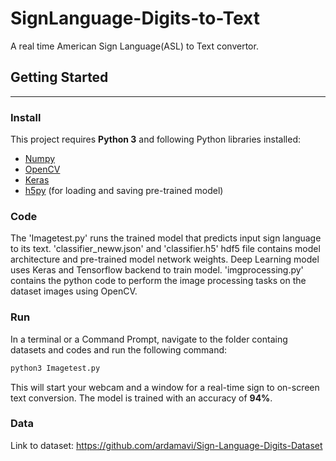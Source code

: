# SignLanguage-Digits-to-Text

A real time American Sign Language(ASL) to Text convertor.

## Getting Started
--------------------------------------------------------------------------------------------------------------

### Install

This project requires **Python 3** and following Python libraries installed:
* [Numpy](http://www.numpy.org/)
* [OpenCV](https://opencv.org/)
* [Keras](https://keras.io/)
* [h5py](https://www.h5py.org/) (for loading and saving pre-trained model)

### Code
The 'Imagetest.py' runs the trained model that predicts input sign language to its text. 'classifier_neww.json' and 'classifier.h5' hdf5 file contains model architecture and pre-trained model network weights. Deep Learning model uses Keras and Tensorflow backend to train model. 'imgprocessing.py' contains the python code to perform the image processing tasks on the dataset images using OpenCV.

### Run

In a terminal or a Command Prompt, navigate to the folder containg datasets and codes and run the following command:
```bash
python3 Imagetest.py
``` 

This will start your webcam and a window for a real-time sign to on-screen text conversion. The model is trained with an accuracy of **94%**.

### Data

Link to dataset: https://github.com/ardamavi/Sign-Language-Digits-Dataset






